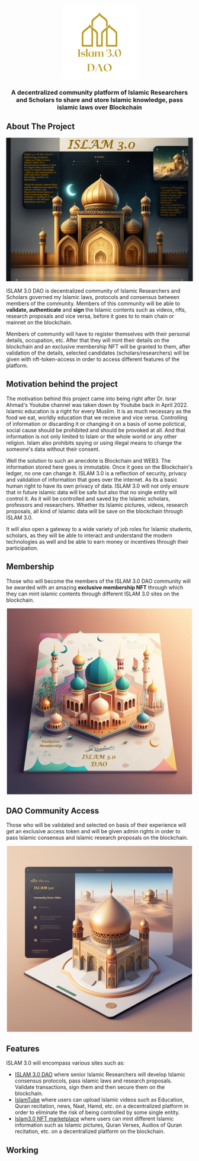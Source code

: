 <div id="top"></div>
<br />
<div align="center">
  <a href="https://github.com/alirazacodes/ISLAM-3.0-DAO">
    <img src="https://github.com/alirazacodes/ISLAM-3.0-DAO/blob/main/scripts/assets/islam-3.0-dao-logo.svg" alt="Logo" width="200" height="200">
  </a>

<h3 align="center" font="bold">A decentralized community platform of Islamic Researchers and Scholars to share and store Islamic knowledge, pass islamic laws over Blockchain</h3>

</div>

## About The Project

![Islam3.0-Complete roadmap](https://github.com/alirazacodes/ISLAM-3.0-DAO/blob/main/scripts/assets/islam3.0-dao-main.png)

ISLAM 3.0 DAO is decentralized community of Islamic Researchers and Scholars governed my Islamic laws, protocols and consensus between members of the community. Members of this community will be able to **validate, authenticate** and **sign** the Islamic contents such as videos, nfts, research proposals and vice versa, before it goes to to main chain or mainnet on the blockchain. 

Members of community will have to register themselves with their personal details, occupation, etc. After that they will mint their details on the blockchain and an exclusive membership NFT will be granted to them, after validation of the details, selected candidates (scholars/researchers) will be given with nft-token-access in order to access different features of the platform. 

## Motivation behind the project

The motivation behind this project came into being right after Dr. Israr Ahmad's Youtube channel was taken down by Youtube back in April 2022. Islamic education is a right for every Muslim. It is as much necessary as the food we eat, worldly education that we receive and vice versa. Controlling of information or discarding it or changing it on a basis of some polictical, social cause should be prohibited and should be provoked at all. And that information is not only limited to Islam or the whole world or any other religion. Islam also prohibits spying or using illegal means to change the someone's data without their consent. 

Well the solution to such an anecdote is Blockchain and WEB3. The information stored here goes is immutable. Once it goes on the Blockchain's ledger, no one can change it. ISLAM 3.0 is a reflection of security, privacy and validation of information that goes over the internet. As its a basic human right to have its own privacy of data. ISLAM 3.0 will not only ensure that in future islamic data will be safe but also that no single entity will control it. As it will be controlled and saved by the Islamic scholars, professors and researchers. Whether its Islamic pictures, videos, research proposals, all kind of Islamic data will be save on the blockchain through ISLAM 3.0.

It will also open a gateway to a wide variety of job roles for Islamic students, scholars, as they will be able to interact and understand the modern technologies as well and be able to earn money or incentives through their participation.

## Membership

Those who will become the members of the ISLAM 3.0 DAO community will be awarded with an amazing **exclusive membership NFT** through which they can mint islamic contents through different ISLAM 3.0 sites on the blockchain.

<div align="center">
  <img src="https://github.com/alirazacodes/ISLAM-3.0-DAO/blob/main/scripts/assets/dao-nft-membership.png" alt="Logo" width="500" height="500">
</div>

## DAO Community Access

Those who will be validated and selected on basis of their experience will get an exclusive access token and will be given admin rights in order to pass Islamic consensus and islamic research proposals on the blockchain.

<div align="center">
  <img src="https://github.com/alirazacodes/ISLAM-3.0-DAO/blob/main/scripts/assets/dao-access-token.png" alt="Logo" width="500" height="500">
</div>

## Features 

ISLAM 3.0 will encompass various sites such as:

* [ISLAM 3.0 DAO](https://github.com/alirazacodes/ISLAM-3.0-DAO) where senior Islamic Researchers will develop Islamic consensus protocols, pass islamic laws and research proposals. Validate transactions, sign them and then secure them on the blockchain.
* [IslamTube](https://github.com/alirazacodes/IslamTube) where users can upload Islamic videos such as Education, Quran recitation, news, Naat, Hamd, etc. on a decentralized platform in order to eliminate the risk of being controlled by some single entity.
* [Islam3.0 NFT marketplace]() where users can mint different Islamic information such as Islamic pictures, Quran Verses, Audios of Quran recitation, etc. on a decentralized platform on the blockchain. 

## Working

